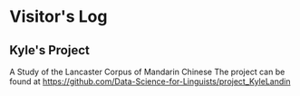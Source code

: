 # Visitor's Log
## Kyle's Project

A Study of the Lancaster Corpus of Mandarin Chinese
The project can be found at https://github.com/Data-Science-for-Linguists/project_KyleLandin
